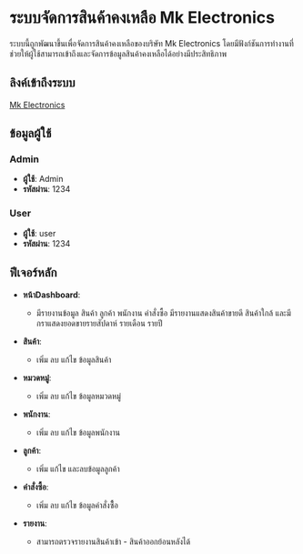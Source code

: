# ระบบจัดการสินค้าคงเหลือ Mk Electronics

ระบบนี้ถูกพัฒนาขึ้นเพื่อจัดการสินค้าคงเหลือของบริษัท Mk Electronics โดยมีฟังก์ชันการทำงานที่ช่วยให้ผู้ใช้สามารถเข้าถึงและจัดการข้อมูลสินค้าคงเหลือได้อย่างมีประสิทธิภาพ

## ลิงค์เข้าถึงระบบ
[Mk Electronics](http://localhost/Mk%20electronics)

## ข้อมูลผู้ใช้

### Admin
- **ผู้ใช้**: Admin
- **รหัสผ่าน**: 1234

### User
- **ผู้ใช้**: user
- **รหัสผ่าน**: 1234

## ฟีเจอร์หลัก
- **หน้าDashboard**:
  -  มีรายงานข้อมูล สินค้า ลูกค้า พนักงาน คำสั่งซื้อ มีรายงานแสดงสินค้าขายดี สินค้าใกล้ และมีกราแสดงยอดขายรายสัปดาห์ รายเดือน รายปี
- **สินค้า**:
  - เพิ่ม ลบ แก้ไข ข้อมูลสินค้า

- **หมวดหมู๋**:
  -  เพิ่ม ลบ แก้ไข ข้อมูลหมวดหมู่

- **พนักงาน**:
  -  เพิ่ม ลบ แก้ไข ข้อมูลพนักงาน
  
- **ลูกค้า**:
  -  เพิ่ม แก้ไข และลบข้อมูลลูกค้า
    
- **คำสั่งซื้อ**:
  - เพิ่ม ลบ แก้ไข ข้อมูลคำสั่งซื้้อ
  
- **รายงาน**:
  - สามารถตรวจรายงานสินค้าเข้า - สินค้าออกย้อนหลังได้
